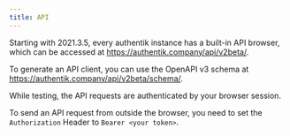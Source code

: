 ```yaml
---
title: API
---
```


Starting with 2021.3.5, every authentik instance has a built-in API browser, which can be accessed at https://authentik.company/api/v2beta/.

To generate an API client, you can use the OpenAPI v3 schema at https://authentik.company/api/v2beta/schema/.

While testing, the API requests are authenticated by your browser session.

To send an API request from outside the browser, you need to set the `Authorization` Header to `Bearer <your token>`.
